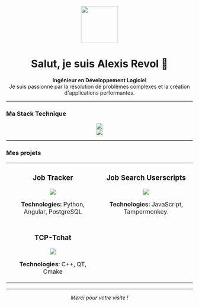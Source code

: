 <div align="center">
  <a href="https://github.com/AlexisRevol">
    <img src="https://media.giphy.com/media/hvRJCLFzcasrR4ia7z/giphy.gif" width="100px" />
  </a>
  <h1 align="center">Salut, je suis Alexis Revol 👋</h1>
</div>

<p align="center">
  <b>Ingénieur en Développement Logiciel</b> <br>
  Je suis passionné par la résolution de problèmes complexes et la création d'applications performantes. <br>
</p>

---

### Ma Stack Technique

<p align="center">
  <a href="https://skillicons.dev">
    <img src="https://skillicons.dev/icons?i=cpp,dotnet,js,ts,python,anaconda,java" />
    <br>
    <img src="https://skillicons.dev/icons?i=docker,git,angular,vue,fastapi,qt,cmake" />
  </a>
</p>

--- 

### Mes projets
<table>
  <tr>
    <td width="50%">
      <h3 align="center">Job Tracker</h3>
      <div align="center">
        <a href="https://github.com/AlexisRevol/job-tracker" target="_blank">
          <img src="https://github-readme-stats.vercel.app/api/pin/?username=AlexisRevol&repo=job-tracker&theme=tokyonight&show_owner=true" />
        </a>
        <p><b>Technologies:</b> Python, Angular, PostgreSQL</p>
      </div>
    </td>
    <td width="50%">
      <h3 align="center">Job Search Userscripts</h3>
      <div align="center">
        <a href="https://github.com/AlexisRevol/job-search-userscripts" target="_blank">
          <img src="https://github-readme-stats.vercel.app/api/pin/?username=AlexisRevol&repo=job-search-userscripts&theme=tokyonight&show_owner=true" />
        </a>
        <p><b>Technologies:</b> JavaScript, Tampermonkey.</p>
      </div>
    </td>
  </tr>
  <tr>
    <td width="50%">
      <h3 align="center">TCP-Tchat</h3>
      <div align="center">
        <a href="https://github.com/AlexisRevol/tcp-tchat" target="_blank">
          <img src="https://github-readme-stats.vercel.app/api/pin/?username=AlexisRevol&repo=tcp-tchat&theme=tokyonight&show_owner=true" />
        </a>
        <p><b>Technologies:</b> C++, QT, Cmake</p>
      </div>
    </td>
  </tr>
</table>

---

<p align="center">
  <em>Merci pour votre visite !</em>
</p>
